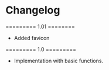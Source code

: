 # Changelog

========= 1.01 ========
- Added favicon

========= 1.0 =========
- Implementation with basic functions.